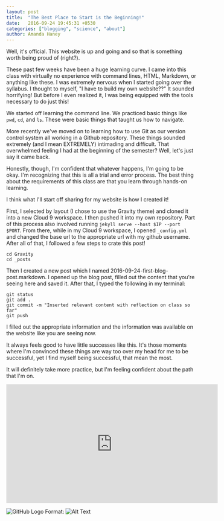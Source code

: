 ```yaml
---
layout: post
title:  "The Best Place to Start is the Beginning!"
date:   2016-09-24 19:45:31 +0530
categories: ["blogging", "science", "about"]
author: Amanda Haney
---
```


Well, it's official.  This website is up and going and so that is something worth being proud of (right?).

These past few weeks have been a huge learning curve.  I came into this class with virtually no experience with command lines, HTML, Markdown, or anything like these.  I was extremely nervous when I started going over the syllabus.  I thought to myself, "I have to build my own website??" It sounded horrifying!  But before I even realized it, I was being equipped with the tools necessary to do just this!

We started off learning the command line.  We practiced basic things like `pwd`, `cd`, and `ls`. These were basic things that taught us how to navigate.

More recently we've moved on to learning how to use Git as our version control system all working in a Github repository.  These things sounded extremely (and I mean EXTREMELY) intimading and difficult.  That overwhelmed feeling I had at the beginning of the semester?  Well, let's just say it came back.  

Honestly, though, I'm confident that whatever happens, I'm going to be okay.  I'm recognizing that this is all a trial and error process.  The best thing about the requirements of this class are that you learn through hands-on learning.

I think what I'll start off sharing for my website is how I created it!  

First, I selected by layout (I chose to use the Gravity theme) and cloned it into a new Cloud 9 workspace.  I then pushed it into my own repository. Part of this process also involved running `jekyll serve --host $IP --port $PORT`.  From there, while in my Cloud 9 workspace, I opened `_config.yml` and changed the base url to the appropriate url with my github username.  After all of that, I followed a few steps to crate this post!

```
cd Gravity
cd _posts
```

Then I created a new post which I named 2016-09-24-first-blog-post.markdown.  I opened up the blog post, filled out the content that you're seeing here and saved it.  After that, I typed the following in my terminal:

```
git status
git add .
git commit -m "Inserted relevant content with reflection on class so far"
git push
```

I filled out the appropriate information and the information was available on the website like you are seeing now.

It always feels good to have little successes like this.  It's those moments where I'm convinced these things are way too over my head for me to be successful, yet I find myself being successful, that mean the most.

It will definitely take more practice, but I'm feeling confident about the path that I'm on.

<iframe width="560" height="315" src="https://www.youtube.com/embed/k8lL2xGi638" frameborder="0" allowfullscreen></iframe>

![GitHub Logo](/images/logo.png)
Format: ![Alt Text](https://scontent-atl3-1.xx.fbcdn.net/v/t1.0-9/12118999_10208444142889432_7461825552030694401_n.jpg?oh=7d3cc8020b49335c88ccba2df7f49eab&oe=586A4431)